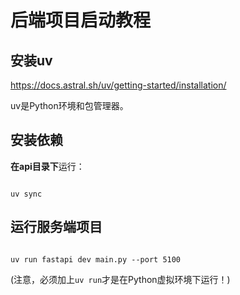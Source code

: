 # 后端项目启动教程

## 安装uv

https://docs.astral.sh/uv/getting-started/installation/

uv是Python环境和包管理器。

## 安装依赖

**在api目录下**运行：

```shell

uv sync

```

## 运行服务端项目

```shell

uv run fastapi dev main.py --port 5100

```

(注意，必须加上`uv run`才是在Python虚拟环境下运行！)
